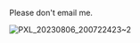 Please don't email me.

![PXL_20230806_200722423~2](https://github.com/user-attachments/assets/fe80c0d1-3c9d-4a87-ba6c-5e8a1d4eb4dd)
